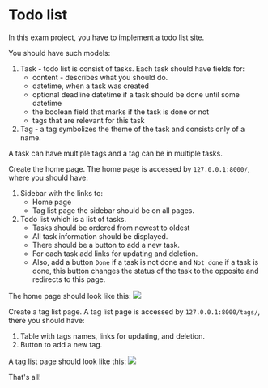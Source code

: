 # Todo list

In this exam project, you have to implement a todo list site.

You should have such models:
1. Task - todo list is consist of tasks. Each task should have fields for:
    - content - describes what you should do.
    - datetime, when a task was created
    - optional deadline datetime if a task should be done until some 
datetime
    - the boolean field that marks if the task is done or not
    - tags that are relevant for this task
2. Tag - a tag symbolizes the theme of the task and consists only of a name.

A task can have multiple tags and a tag can be in multiple tasks.

Create the home page. The home page is accessed by `127.0.0.1:8000/`, where you 
should have:
1. Sidebar with the links to:
   - Home page
   - Tag list page
    the sidebar should be on all pages.
2. Todo list which is a list of tasks. 
   - Tasks should be ordered from newest to oldest
   - All task information should be displayed. 
   - There should be a button to add a new task. 
   - For each task add links for updating and deletion. 
   - Also, add a button `Done` if a task is not done and `Not done` if a task is 
done, this button changes the status of the task to the opposite and redirects 
to this page.

The home page should look like this: 
![](https://user-images.githubusercontent.com/80070761/164017081-59477a96-9030-420d-a36d-5e700bd0c589.png)

Create a tag list page. A tag list page is accessed by `127.0.0.1:8000/tags/`, 
there you should have:
1. Table with tags names, links for updating,  and deletion.
2. Button to add a new tag.

A tag list page should look like this:
![](https://user-images.githubusercontent.com/80070761/164017040-c76f5094-9e2d-4cc7-ad8d-8bfd776b6aca.png)

That's all!
